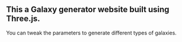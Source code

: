 ## This a Galaxy generator website built using Three.js.

You can tweak the parameters to generate different types of galaxies.
